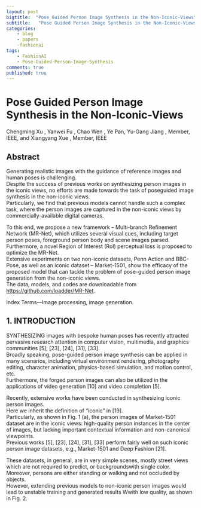 ```yaml
---
layout: post
bigtitle:  "Pose Guided Person Image Synthesis in the Non-Iconic-Views"
subtitle:   "Pose Guided Person Image Synthesis in the Non-Iconic-Views"
categories:
    - blog
    - papers
    -fashionai
tags:
    - FashionAI
    - Pose-Guided-Person-Image-Synthesis
comments: true
published: true
---
```


# Pose Guided Person Image Synthesis in the Non-Iconic-Views

Chengming Xu , Yanwei Fu , Chao Wen , Ye Pan, Yu-Gang Jiang , Member, IEEE,
and Xiangyang Xue , Member, IEEE

## Abstract

Generating realistic images with the guidance of reference images and human poses is challenging.  
Despite the success of previous works on synthesizing person images in the iconic views, no efforts are made towards the task of poseguided image synthesis in the non-iconic views.  
Particularly, we find that previous models cannot handle such a complex task, where the person images are captured in the non-iconic views by commercially-available digital cameras.  

To this end, we propose a new framework – Multi-branch Refinement Network (MR-Net), which utilizes several visual cues, including target person poses, foreground person body and scene images parsed.  
Furthermore, a novel Region of Interest (RoI) perceptual loss is proposed to optimize the MR-Net.  
Extensive experiments on two non-iconic datasets, Penn Action and BBC-Pose, as well as an iconic dataset
– Market-1501, show the efficacy of the proposed model that can tackle the problem of pose-guided person image generation from the non-iconic views.  
The data, models, and codes are downloadable from https://github.com/loadder/MR-Net.

Index Terms—Image processing, image generation.

## 1. INTRODUCTION

SYNTHESIZING images with bespoke human poses has recently attracted pervasive research attention in computer
vision, multimedia, and graphics communities [5], [23], [24], [31], [33].  
Broadly speaking, pose-guided person image synthesis can be applied in many scenarios, including virtual environment rendering, photography editing, character animation, physics-based simulation, and motion control, etc.  
Furthermore, the forged person images can also be utilized in the applications of video generation [10] and video completion [5].  

Recently, extensive works have been conducted in synthesizing iconic person images.  
Here we inherit the definition of “iconic” in [19].  
Particularly, as shown in Fig. 1 (a), the person images of Market-1501 dataset are in the iconic views: high-quality person instances in the center of images, but lacking important contextual information and non-canonical viewpoints.  
Previous works [5], [23], [24], [31], [33] perform fairly well on such iconic person image datasets, e.g., Market-1501 and Deep Fashion [21].  

These datasets, in general, are in very simple scenes, mostly street views which are not required to predict, or backgroundswith single color.  
Moreover, persons are either standing or walking and not occluded by objects.  
However, extending previous models to non-iconic person images would lead to unstable training and generated results Wwith low quality, as shown in Fig. 2.
